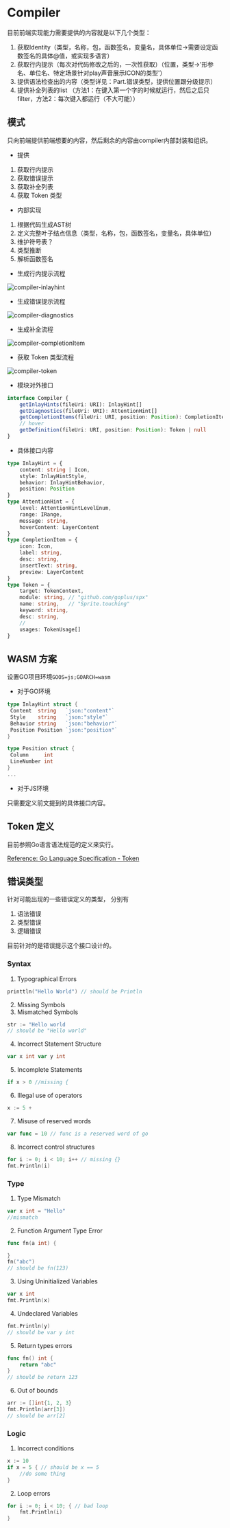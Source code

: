 # Compiler

目前前端实现能力需要提供的内容就是以下几个类型：

1. 获取Identity（类型，名称，包，函数签名，变量名，具体单位->需要设定函数签名的具体@值，或实现多语言）
2. 获取行内提示（每次对代码修改之后的，一次性获取）（位置，类型->'形参名、单位名、特定场景针对play声音展示ICON的类型'）
3. 提供语法检查出的内容（类型详见：Part.错误类型，提供位置跟分级提示）
4. 提供补全列表的list （方法1：在键入第一个字的时候就运行，然后之后只filter，方法2：每次键入都运行（不大可能））

## 模式

只向前端提供前端想要的内容，然后剩余的内容由compiler内部封装和组织。

- 提供

1. 获取行内提示
2. 获取错误提示
3. 获取补全列表
4. 获取 Token 类型

- 内部实现

1. 根据代码生成AST树
2. 定义完整叶子结点信息（类型，名称，包，函数签名，变量名，具体单位）
3. 维护符号表？
4. 类型推断
5. 解析函数签名

- 生成行内提示流程

![compiler-inlayhint](./assets/compiler-inlayhint.png)

- 生成错误提示流程

![compiler-diagnostics](./assets/compiler-diagnostics.png)

- 生成补全流程

![compiler-completionItem](./assets/compiler-completionItem.png)

- 获取 Token 类型流程

![compiler-token](./assets/compiler-token.png)

- 模块对外接口

```ts
interface Compiler {
    getInlayHints(fileUri: URI): InlayHint[]
    getDiagnostics(fileUri: URI): AttentionHint[]
    getCompletionItems(fileUri: URI, position: Position): CompletionItem[]
    // hover
    getDefinition(fileUri: URI, position: Position): Token | null
}
```

- 具体接口内容

```ts
type InlayHint = {
    content: string | Icon,
    style: InlayHintStyle, 
    behavior: InlayHintBehavior,
    position: Position
}
type AttentionHint = {
    level: AttentionHintLevelEnum,
    range: IRange,
    message: string,
    hoverContent: LayerContent
}
type CompletionItem = {
    icon: Icon,
    label: string,
    desc: string,
    insertText: string,
    preview: LayerContent
}
type Token = {
    target: TokenContext,
    module: string, // "github.com/goplus/spx"
    name: string,   // "Sprite.touching"
    keyword: string,
    desc: string,
    // 
    usages: TokenUsage[]
}
```

## WASM 方案

设置GO项目环境`GOOS=js;GOARCH=wasm`

- 对于GO环境

```go
type InlayHint struct {
 Content  string   `json:"content"`
 Style    string   `json:"style"`
 Behavior string   `json:"behavior"`
 Position Position `json:"position"`
}

type Position struct {
 Column     int
 LineNumber int
}
...
```

- 对于JS环境

只需要定义前文提到的具体接口内容。

## Token 定义

目前参照Go语言语法规范的定义来实行。

[Reference: Go Language Specification - Token](https://go.dev/ref/spec#Tokens)

## 错误类型

针对可能出现的一些错误定义的类型， 分别有

1. 语法错误
2. 类型错误
3. 逻辑错误

目前针对的是错误提示这个接口设计的。

### Syntax

1. Typographical Errors

```go
printtln("Hello World") // should be Println
```

2. Missing Symbols
3. Mismatched Symbols

```go
str := "Hello world 
// should be "Hello world"
```

4. Incorrect Statement Structure

```go
var x int var y int
```

5. Incomplete Statements

```go
if x > 0 //missing {
```

6. Illegal use of operators

```go
x := 5 +
```

7. Misuse of reserved words

```go
var func = 10 // func is a reserved word of go
```

8. Incorrect control structures

```go
for i := 0; i < 10; i++ // missing {}
fmt.Println(i)
```

### Type

1. Type Mismatch

```go
var x int = "Hello"
//mismatch
```

2. Function Argument Type Error

```go
func fn(a int) {

}
fn("abc")
// should be fn(123)
```

3. Using Uninitialized Variables

```go
var x int
fmt.Println(x)
```

4. Undeclared Variables

```go
fmt.Println(y)
// should be var y int
```

5. Return types errors

```go
func fn() int {
    return "abc"
}
// should be return 123
```

6. Out of bounds

```go
arr := []int{1, 2, 3}
fmt.Println(arr[3])
// should be arr[2]
```

### Logic

1. Incorrect conditions

```go
x := 10
if x = 5 { // should be x == 5
    //do some thing
}
```

2. Loop errors

```go
for i := 0; i < 10; { // bad loop
    fmt.Println(i)
}
```
